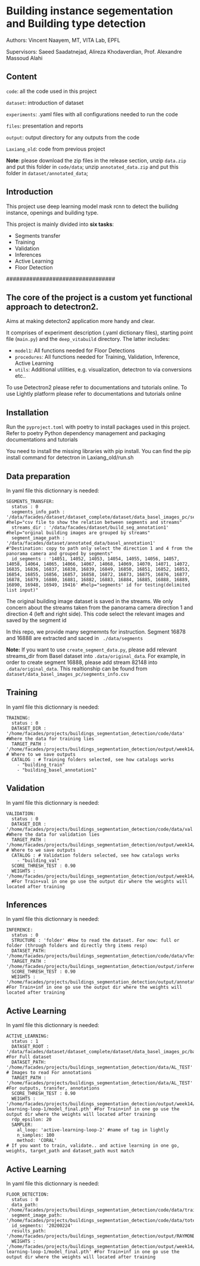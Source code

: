 # Building instance segementation and Building type detection
Authors: Vincent Naayem, MT, VITA Lab, EPFL

Supervisors: Saeed Saadatnejad, Alireza Khodaverdian, Prof. Alexandre Massoud Alahi


## Content

`code`: all the code used in this project

`dataset`: introduction of dataset 

`experiments`: .yaml files with all configurations needed to run the code

`files`: presentation and reports

`output`: output directory for any outputs from the code

`Laxiang_old`: code from previous project


**Note**: please download the zip files in the release section, unzip `data.zip` and put this folder in `code/data`; unzip `annotated_data.zip` and put this folder in `dataset/annotated_data`;  


## Introduction

This project use deep learning model mask rcnn to detect the builidng instance, openings and building type.

This project is mainly divided into **six tasks**:

- Segments transfer
- Training
- Validation
- Inferences
- Active Learning
- Floor Detection


#################################

## The core of the project is a custom yet functional approach to detectron2.

Aims at making detecton2 application more handy and clear.

It comprises of experiment description (.yaml dictionary files), starting point file (`main.py`) and the `deep_vitabuild` directory. The latter includes:

- `model1`: All functions needed for Floor Detections
- `procedures`: All functions needed for Training, Validation, Inference, Active Learning
- `utils`: Additional utilities, e.g. visualization, detectron to via conversions etc..

To use Detectron2 please refer to documentations and tutorials online.
To use Lightly platform please refer to documentations and tutorials online

## Installation

Run the `pyproject.toml` with poetry to install packages used in this project. Refer to poetry Python dependency management and packaging documentations and tutorials

You need to install the missing libraries with pip install.
You can find the pip install command for detectron in Laxiang_old/run.sh

## Data preparation
In yaml file this dictionnary is needed:
```
SEGMENTS_TRANSFER:
  status : 0
  segments_info_path : '/data/facades/dataset/dataset_complete/dataset/data_basel_images_pc/segments_info.csv' #help="csv file to show the relation between segments and streams"
  streams_dir : '/data/facades/dataset/build_seg_annotation1' #help="orginal building images are grouped by streams"
  segment_image_path : '/data/facades/dataset/annotated_data/basel_annotation1' #"Destination: copy to path only select the direction 1 and 4 from the panorama camera and grouped by segments"
  id_segments : '14051, 14052, 14053, 14054, 14055, 14056, 14057, 14058, 14064, 14065, 14066, 14067, 14068, 14069, 14070, 14071, 14072, 16835, 16836, 16837, 16838, 16839, 16849, 16850, 16851, 16852, 16853, 16854, 16855, 16856, 16857, 16858, 16872, 16873, 16875, 16876, 16877, 16878, 16879, 16880, 16881, 16882, 16883, 16884, 16885, 16888, 16889, 16890, 16948, 16949, 19416' #help="segments' id for testing(delimited list input)"
```

The original building image dataset is saved in the streams. We only concern about the streams taken from the panorama camera direction 1 and direction 4 (left and right side). This code select the relevant images and saved by the segment id

In this repo, we provide many segmemnts for instruction.  Segment 16878 and 16888 are extracted and saced in ` ./data/segments`

**Note:**  If you want to use `create_segment_data.py`, please add relevant streams_dir from Basel dataset into `.data/original_data`. For example, in order to create segment 16888, please add stream 82148 into `.data/original_data`. This realtionship can be found from `dataset/data_basel_images_pc/segments_info.csv`

## Training 
In yaml file this dictionnary is needed:
```
TRAINING:
  status : 0
  DATASET_DIR : '/home/facades/projects/buildings_segmentation_detection/code/data' #Where the data for training lies
  TARGET_PATH : '/home/facades/projects/buildings_segmentation_detection/output/week14/building_basel_annotation1/train' # Where to we save outputs
  CATALOG : # Training folders selected, see how catalogs works
    - "building_train"
    - "building_basel_annotation1"
```

## Validation 
In yaml file this dictionnary is needed:
```
VALIDATION:
  status : 0
  DATASET_DIR : '/home/facades/projects/buildings_segmentation_detection/code/data/val' #Where the data for validation lies
  TARGET_PATH : '/home/facades/projects/buildings_segmentation_detection/output/week14/building_basel_annotation1/val' # Where to we save outputs
  CATALOG : # Validation folders selected, see how catalogs works
    - "building_val"
  SCORE_THRESH_TEST : 0.90 
  WEIGHTS : '/home/facades/projects/buildings_segmentation_detection/output/week14/building_basel_annotation1/train/model_final.pth'
  #For Train+val in one go use the output dir where the weights will located after training
```
## Inferences 
In yaml file this dictionnary is needed:
```
INFERENCE:
  status : 0
  STRUCTURE : 'folder' #How to read the dataset. For now: full or folder (through folders and directly thrg items resp)
  DATASET_PATH: '/home/facades/projects/buildings_segmentation_detection/code/data/vTestJson'
  TARGET_PATH : '/home/facades/projects/buildings_segmentation_detection/output/inference_jsonTESTS/'
  SCORE_THRESH_TEST : 0.90
  WEIGHTS : '/home/facades/projects/buildings_segmentation_detection/output/annotation1Plus/model_final.pth' #For Train+inf in one go use the output dir where the weights will located after training
```
## Active Learning 
In yaml file this dictionnary is needed:
```
ACTIVE_LEARNING:
  status : 1
  DATASET_ROOT : '/data/facades/dataset/dataset_complete/dataset/data_basel_images_pc/basel_dataset/Daten_segments1' #For Full dataset
  DATASET_PATH: '/home/facades/projects/buildings_segmentation_detection/data/AL_TEST' # Images to read For annotations
  TARGET_PATH : '/home/facades/projects/buildings_segmentation_detection/data/AL_TEST' #For outputs, transfer, annotations
  SCORE_THRESH_TEST : 0.90
  WEIGHTS : '/home/facades/projects/buildings_segmentation_detection/output/week14/active-learning-loop-1/model_final.pth' #For Train+inf in one go use the output dir where the weights will located after training
  rdp_epsilon: 20
  SAMPLER:
    al_loop: 'active-learning-loop-2' #name of tag in lightly
    n_samples: 100
    method: 'CORAL'
# If you want to train, validate.. and active learning in one go, weights, target_path and dataset_path must match
```

## Active Learning 
In yaml file this dictionnary is needed:
```
FLOOR_DETECTION:
  status : 0
  data_path: '/home/facades/projects/buildings_segmentation_detection/code/data/train'
  segment_image_path: '/home/facades/projects/buildings_segmentation_detection/code/data/totest'
  id_segments: '20200224'
  results_path: '/home/facades/projects/buildings_segmentation_detection/output/RAYMOND/FLOOR'
  WEIGHTS : '/home/facades/projects/buildings_segmentation_detection/output/week14/active-learning-loop-1/model_final.pth' #For Train+inf in one go use the output dir where the weights will located after training
```
